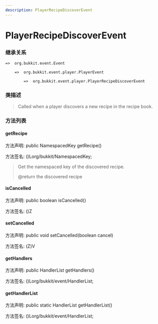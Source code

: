 ```yaml
---
description: PlayerRecipeDiscoverEvent
---
```


# PlayerRecipeDiscoverEvent

### 继承关系

    =>  org.bukkit.event.Event

        =>  org.bukkit.event.player.PlayerEvent

            =>  org.bukkit.event.player.PlayerRecipeDiscoverEvent

### 类描述

> Called when a player discovers a new recipe in the recipe book.

### 方法列表

#### getRecipe

方法声明: public NamespacedKey getRecipe()

方法签名: ()Lorg/bukkit/NamespacedKey;

> Get the namespaced key of the discovered recipe.
>
> @return the discovered recipe

#### isCancelled

方法声明: public boolean isCancelled()

方法签名: ()Z

#### setCancelled

方法声明: public void setCancelled(boolean cancel)

方法签名: (Z)V

#### getHandlers

方法声明: public HandlerList getHandlers()

方法签名: ()Lorg/bukkit/event/HandlerList;

#### getHandlerList

方法声明: public static HandlerList getHandlerList()

方法签名: ()Lorg/bukkit/event/HandlerList;
